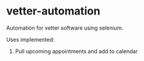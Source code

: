 # vetter-automation
Automation for vetter software using selenium.

Uses implemented:
1. Pull upcoming appointments and add to calendar
